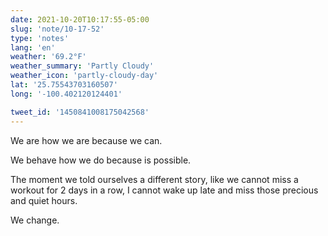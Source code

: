 ```yaml
---
date: 2021-10-20T10:17:55-05:00
slug: 'note/10-17-52'
type: 'notes'
lang: 'en'
weather: '69.2°F'
weather_summary: 'Partly Cloudy'
weather_icon: 'partly-cloudy-day'
lat: '25.75543703160507'
long: '-100.402120124401'

tweet_id: '1450841008175042568'
---
```

We are how we are because we can. 

We behave how we do because is possible. 

The moment we told ourselves a different story, like we cannot miss a workout for 2 days in a row, I cannot wake up late and miss those precious and quiet hours. 

We change.